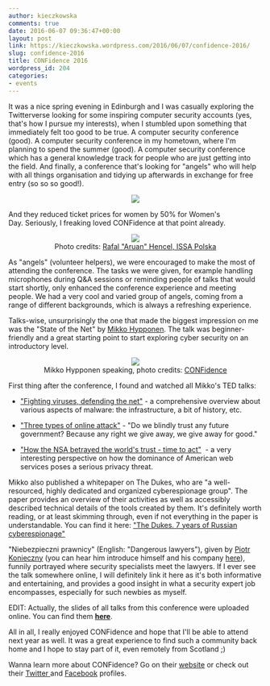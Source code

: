 ```yaml
---
author: kieczkowska
comments: true
date: 2016-06-07 09:36:47+00:00
layout: post
link: https://kieczkowska.wordpress.com/2016/06/07/confidence-2016/
slug: confidence-2016
title: CONFidence 2016
wordpress_id: 204
categories:
- events
---
```


It was a nice spring evening in Edinburgh and I was casually exploring the Twitterverse looking for some inspiring computer security accounts (yes, that's how I pursue my interests), when I stumbled upon something that immediately felt too good to be true. A computer security conference (good). A computer security conference in my hometown, where I'm planning to spend the summer (good). A computer security conference which has a general knowledge track for people who are just getting into the field. And finally, a conference that's looking for "angels" who will help with all things organisation and tidying up afterwards in exchange for free entry (so so so good!).

<p align="center"><img src="https://kieczkowska.files.wordpress.com/2016/05/friendstrifle-gif.gif"></p>

And they reduced ticket prices for women by 50% for Women's Day. Seriously, I freaking loved CONFidence at that point already.

<p align="center"><img src="https://kieczkowska.files.wordpress.com/2016/06/13232994_987323088022325_1585517144814353948_n.jpg?w=680"><br>Photo credits: <a href="https://www.facebook.com/media/set/?set=a.987322031355764.1073741841.291941654227142&type=3">Rafal "Aruan" Hencel, ISSA Polska</a></p>

As "angels" (volunteer helpers), we were encouraged to make the most of attending the conference. The tasks we were given, for example handling microphones during Q&A sessions or reminding people of talks that would start shortly, only enhanced the conference experience and meeting people. We had a very cool and varied group of angels, coming from a range of different backgrounds, which is always a refreshing experience.

Talks-wise, unsurprisingly the one that made the biggest impression on me was the "State of the Net" by [Mikko Hypponen](https://mikko.hypponen.com/). The talk was beginner-friendly and a great starting point to start exploring cyber security on an introductory level.

<p align="center"><img src="https://kieczkowska.files.wordpress.com/2016/06/13267955_1269603093051392_952435656259229834_n.jpg"><br>Mikko Hypponen speaking, photo credits: <a href="https://www.facebook.com/confidence.conference/?fref=ts">CONFidence</a></p>

First thing after the conference, I found and watched all Mikko's TED talks:

	
  * ["Fighting viruses, defending the net"](https://www.ted.com/talks/mikko_hypponen_fighting_viruses_defending_the_net) - a comprehensive overview about various aspects of malware: the infrastructure, a bit of history, etc.

	
  * ["Three types of online attack"](https://www.ted.com/talks/mikko_hypponen_three_types_of_online_attack) - "Do we blindly trust any future government? Because any right we give away, we give away for good."

	
  * ["How the NSA betrayed the world's trust - time to act"](https://www.ted.com/talks/mikko_hypponen_three_types_of_online_attack)  - a very interesting perspective on how the dominance of American web services poses a serious privacy threat.


Mikko also published a whitepaper on The Dukes, who are "a well-resourced, highly dedicated and organized cyberespionage group". The paper provides an overview of their activities as well as accessibly described technical details of the tools created by them. It's definitely worth reading, or at least skimming through, even if not everything in the paper is understandable. You can find it here: ["The Dukes. 7 years of Russian cyberespionage"](https://www.f-secure.com/documents/996508/1030745/dukes_whitepaper.pdf)

"Niebezpieczni prawnicy" (English: "Dangerous lawyers"), given by [Piotr Konieczny](https://twitter.com/konieczny?lang=en) (you can hear him introduce himself and his company [here](https://www.youtube.com/watch?v=HNYYUXy4vO0)), funnily portrayed where security specialists meet the lawyers. If I ever see the talk somewhere online, I will definitely link it here as it's both informative and entertaining, and provides a good insight in what a security expert job encompasses, especially for such newbies as myself.

EDIT: Actually, the slides of all talks from this conference were uploaded online. You can find them **[here](http://www.slideshare.net/proidea_conferences/clipboards/confidence-2016)**.

All in all, I really enjoyed CONFidence and hope that I'll be able to attend next year as well. It was a great experience to find such a community back home and I hope to stay part of it, even remotely from Scotland ;)

Wanna learn more about CONFidence? Go on their [website](http://2016.confidence.org.pl/en/) or check out their [Twitter ](https://twitter.com/CONFidence_news)and [Facebook](https://www.facebook.com/confidence.conference/?fref=ts) profiles.
